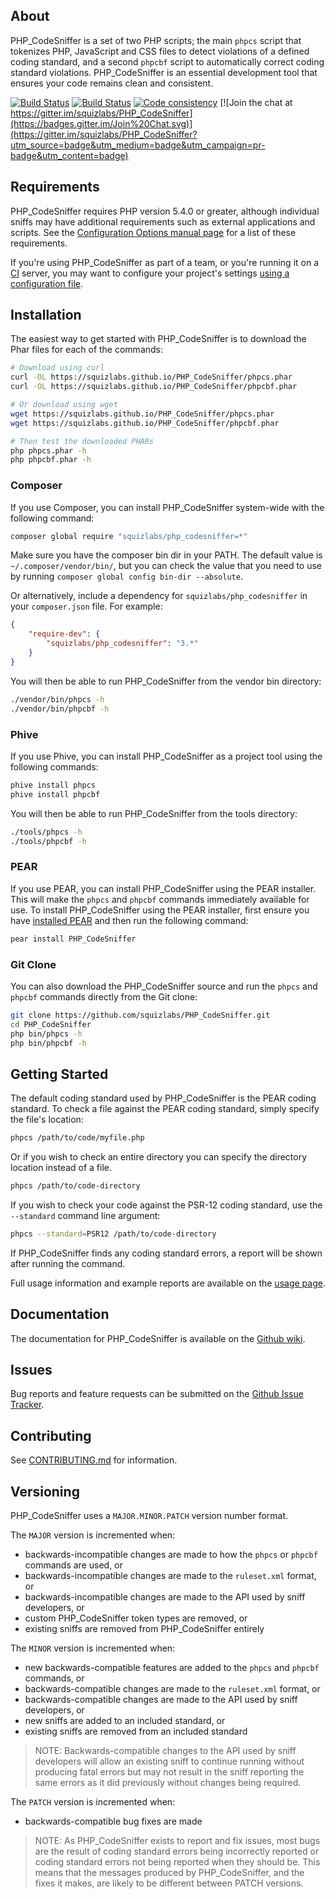 ## About

PHP_CodeSniffer is a set of two PHP scripts; the main `phpcs` script that tokenizes PHP, JavaScript and CSS files to detect violations of a defined coding standard, and a second `phpcbf` script to automatically correct coding standard violations. PHP_CodeSniffer is an essential development tool that ensures your code remains clean and consistent.

[![Build Status](https://github.com/squizlabs/PHP_CodeSniffer/workflows/Validate/badge.svg?branch=master)](https://github.com/squizlabs/PHP_CodeSniffer/actions)
[![Build Status](https://github.com/squizlabs/PHP_CodeSniffer/workflows/Test/badge.svg?branch=master)](https://github.com/squizlabs/PHP_CodeSniffer/actions)
[![Code consistency](http://squizlabs.github.io/PHP_CodeSniffer/analysis/squizlabs/PHP_CodeSniffer/grade.svg)](http://squizlabs.github.io/PHP_CodeSniffer/analysis/squizlabs/PHP_CodeSniffer)
[![Join the chat at https://gitter.im/squizlabs/PHP_CodeSniffer](https://badges.gitter.im/Join%20Chat.svg)](https://gitter.im/squizlabs/PHP_CodeSniffer?utm_source=badge&utm_medium=badge&utm_campaign=pr-badge&utm_content=badge)

## Requirements

PHP_CodeSniffer requires PHP version 5.4.0 or greater, although individual sniffs may have additional requirements such as external applications and scripts. See the [Configuration Options manual page](https://github.com/squizlabs/PHP_CodeSniffer/wiki/Configuration-Options) for a list of these requirements.

If you're using PHP_CodeSniffer as part of a team, or you're running it on a [CI](https://en.wikipedia.org/wiki/Continuous_integration) server, you may want to configure your project's settings [using a configuration file](https://github.com/squizlabs/PHP_CodeSniffer/wiki/Advanced-Usage#using-a-default-configuration-file).


## Installation

The easiest way to get started with PHP_CodeSniffer is to download the Phar files for each of the commands:
```bash
# Download using curl
curl -OL https://squizlabs.github.io/PHP_CodeSniffer/phpcs.phar
curl -OL https://squizlabs.github.io/PHP_CodeSniffer/phpcbf.phar

# Or download using wget
wget https://squizlabs.github.io/PHP_CodeSniffer/phpcs.phar
wget https://squizlabs.github.io/PHP_CodeSniffer/phpcbf.phar

# Then test the downloaded PHARs
php phpcs.phar -h
php phpcbf.phar -h
```

### Composer
If you use Composer, you can install PHP_CodeSniffer system-wide with the following command:
```bash
composer global require "squizlabs/php_codesniffer=*"
```
Make sure you have the composer bin dir in your PATH. The default value is `~/.composer/vendor/bin/`, but you can check the value that you need to use by running `composer global config bin-dir --absolute`.

Or alternatively, include a dependency for `squizlabs/php_codesniffer` in your `composer.json` file. For example:

```json
{
    "require-dev": {
        "squizlabs/php_codesniffer": "3.*"
    }
}
```

You will then be able to run PHP_CodeSniffer from the vendor bin directory:
```bash
./vendor/bin/phpcs -h
./vendor/bin/phpcbf -h
```
### Phive
If you use Phive, you can install PHP_CodeSniffer as a project tool using the following commands:
```bash
phive install phpcs
phive install phpcbf
```
You will then be able to run PHP_CodeSniffer from the tools directory:
```bash
./tools/phpcs -h
./tools/phpcbf -h
```
### PEAR
If you use PEAR, you can install PHP_CodeSniffer using the PEAR installer. This will make the `phpcs` and `phpcbf` commands immediately available for use. To install PHP_CodeSniffer using the PEAR installer, first ensure you have [installed PEAR](http://pear.php.net/manual/en/installation.getting.php) and then run the following command:
```bash
pear install PHP_CodeSniffer
```
### Git Clone
You can also download the PHP_CodeSniffer source and run the `phpcs` and `phpcbf` commands directly from the Git clone:
```bash
git clone https://github.com/squizlabs/PHP_CodeSniffer.git
cd PHP_CodeSniffer
php bin/phpcs -h
php bin/phpcbf -h
```
## Getting Started

The default coding standard used by PHP_CodeSniffer is the PEAR coding standard. To check a file against the PEAR coding standard, simply specify the file's location:
```bash
phpcs /path/to/code/myfile.php
```
Or if you wish to check an entire directory you can specify the directory location instead of a file.
```bash
phpcs /path/to/code-directory
```
If you wish to check your code against the PSR-12 coding standard, use the `--standard` command line argument:
```bash
phpcs --standard=PSR12 /path/to/code-directory
```

If PHP_CodeSniffer finds any coding standard errors, a report will be shown after running the command.

Full usage information and example reports are available on the [usage page](https://github.com/squizlabs/PHP_CodeSniffer/wiki/Usage).

## Documentation

The documentation for PHP_CodeSniffer is available on the [Github wiki](https://github.com/squizlabs/PHP_CodeSniffer/wiki).

## Issues

Bug reports and feature requests can be submitted on the [Github Issue Tracker](https://github.com/squizlabs/PHP_CodeSniffer/issues).

## Contributing

See [CONTRIBUTING.md](CONTRIBUTING.md) for information.

## Versioning

PHP_CodeSniffer uses a `MAJOR.MINOR.PATCH` version number format.

The `MAJOR` version is incremented when:
- backwards-incompatible changes are made to how the `phpcs` or `phpcbf` commands are used, or
- backwards-incompatible changes are made to the `ruleset.xml` format, or
- backwards-incompatible changes are made to the API used by sniff developers, or
- custom PHP_CodeSniffer token types are removed, or
- existing sniffs are removed from PHP_CodeSniffer entirely

The `MINOR` version is incremented when:
- new backwards-compatible features are added to the `phpcs` and `phpcbf` commands, or
- backwards-compatible changes are made to the `ruleset.xml` format, or
- backwards-compatible changes are made to the API used by sniff developers, or
- new sniffs are added to an included standard, or
- existing sniffs are removed from an included standard

> NOTE: Backwards-compatible changes to the API used by sniff developers will allow an existing sniff to continue running without producing fatal errors but may not result in the sniff reporting the same errors as it did previously without changes being required.

The `PATCH` version is incremented when:
- backwards-compatible bug fixes are made

> NOTE: As PHP_CodeSniffer exists to report and fix issues, most bugs are the result of coding standard errors being incorrectly reported or coding standard errors not being reported when they should be. This means that the messages produced by PHP_CodeSniffer, and the fixes it makes, are likely to be different between PATCH versions.
